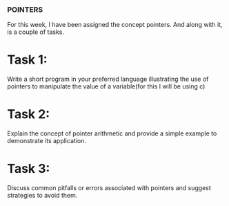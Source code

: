 ### POINTERS

For this week, I have been assigned the concept pointers.
And along with it, is a couple of tasks.

Task 1:
=======
Write a short program in your preferred language illustrating the use of pointers to manipulate the value of a variable(for this I will be using c)


Task 2:
=======
Explain the concept of pointer arithmetic and provide a simple example to demonstrate its application.

Task 3:
=======
Discuss common pitfalls or errors associated with pointers and suggest strategies to avoid them.

